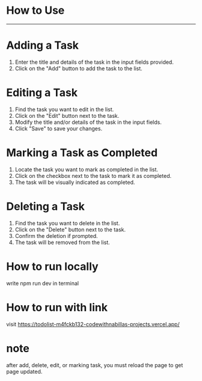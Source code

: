 # How to Use

---

# Adding a Task

1. Enter the title and details of the task in the input fields provided.
2. Click on the "Add" button to add the task to the list.

# Editing a Task

1. Find the task you want to edit in the list.
2. Click on the "Edit" button next to the task.
3. Modify the title and/or details of the task in the input fields.
4. Click "Save" to save your changes.

# Marking a Task as Completed

1. Locate the task you want to mark as completed in the list.
2. Click on the checkbox next to the task to mark it as completed.
3. The task will be visually indicated as completed.

# Deleting a Task

1. Find the task you want to delete in the list.
2. Click on the "Delete" button next to the task.
3. Confirm the deletion if prompted.
4. The task will be removed from the list.

# How to run locally

write npm run dev in terminal

# How to run with link

visit https://todolist-m4fckb132-codewithnabillas-projects.vercel.app/

# note

after add, delete, edit, or marking task, you must reload the page to get page updated.
